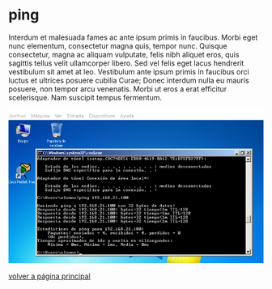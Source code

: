 # ping

 Interdum et malesuada fames ac ante ipsum primis in faucibus. Morbi eget nunc elementum, consectetur magna quis, tempor nunc. 
 Quisque consectetur, magna ac aliquam vulputate, felis nibh aliquet eros, quis sagittis tellus velit ullamcorper libero. 
 Sed vel felis eget lacus hendrerit vestibulum sit amet at leo. 
 Vestibulum ante ipsum primis in faucibus orci luctus et ultrices posuere cubilia Curae; 
 Donec interdum nulla eu mauris posuere, non tempor arcu venenatis. 
 Morbi ut eros a erat efficitur scelerisque. Nam suscipit tempus fermentum.
 
 ![Ejemplo de ping](ping.w7.PNG)
 
 [volver a página principal](README.md)
